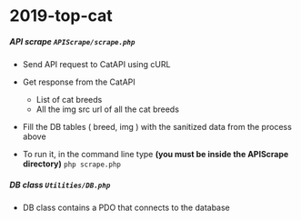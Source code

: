 # 2019-top-cat

##### API scrape `APIScrape/scrape.php`

* Send API request to CatAPI using cURL

* Get response from the CatAPI
    * List of cat breeds
    * All the img src url of all the cat breeds
    
* Fill the DB tables ( breed, img ) with the sanitized data from the process above

* To run it, in the command line type 
**(you must be inside the APIScrape directory)**
``` php scrape.php ```
    
    
##### DB class `Utilities/DB.php`

* DB class contains a PDO that connects to the database
